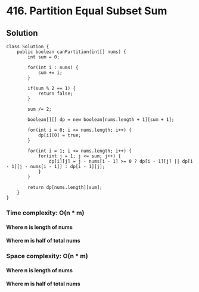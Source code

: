 # 416. Partition Equal Subset Sum
## Solution
```
class Solution {
    public boolean canPartition(int[] nums) {
        int sum = 0;
    	
    	for(int i : nums) {
    		sum += i;
    	}
    	
    	if(sum % 2 == 1) {
    		return false;
    	}
    	
    	sum /= 2;
    	
    	boolean[][] dp = new boolean[nums.length + 1][sum + 1];
    	
    	for(int i = 0; i <= nums.length; i++) {
    		dp[i][0] = true;
    	}
    	
    	for(int i = 1; i <= nums.length; i++) {
    		for(int j = 1; j <= sum; j++) {
    			dp[i][j] = j - nums[i - 1] >= 0 ? dp[i - 1][j] || dp[i - 1][j - nums[i - 1]] : dp[i - 1][j];
    		}
    	}
    	
        return dp[nums.length][sum];
    }
}
```
### Time complexity: O(n * m)
#### Where n is length of nums
#### Where m is half of total nums
### Space complexity: O(n * m)
#### Where n is length of nums
#### Where m is half of total nums